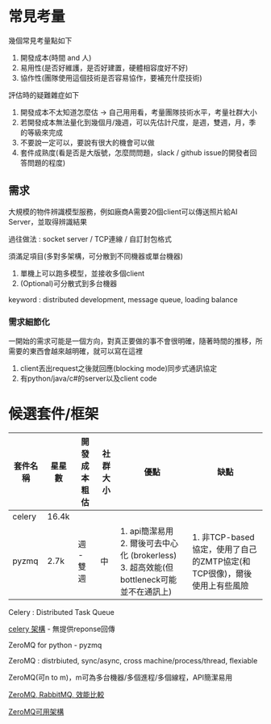 # 常見考量

幾個常見考量點如下

1. 開發成本(時間 and 人)
2. 易用性(是否好維護，是否好建置，硬體相容度好不好)
3. 協作性(團隊使用這個技術是否容易協作，要補充什麼技術)

評估時的疑難雜症如下

1. 開發成本不太知道怎麼估 -> 自己用用看，考量團隊技術水平，考量社群大小
2. 若開發成本無法量化到幾個月/幾週，可以先估計尺度，是週，雙週，月，季的等級來完成
3. 不要說一定可以，要說有很大的機會可以做
4. 套件成熟度(看是否是大版號，怎麼問問題，slack / github issue的開發者回答問題的程度)

## 需求

大規模的物件辨識模型服務，例如廠商A需要20個client可以傳送照片給AI Server，並取得辨識結果

過往做法 : socket server / TCP連線 / 自訂封包格式

須滿足項目(多對多架構，可分散到不同機器或單台機器)

1. 單機上可以跑多模型，並接收多個client
2. (Optional)可分散式到多台機器

keyword : distributed development, message queue, loading balance

### 需求細節化

一開始的需求可能是一個方向，對真正要做的事不會很明確，隨著時間的推移，所需要的東西會越來越明確，就可以寫在這裡

1. client丟出request之後就回應(blocking mode)同步式通訊協定
2. 有python/java/c#的server以及client code

# 候選套件/框架

| 套件名稱 | 星星數 | 開發成本粗估 |社群大小| 優點 | 缺點 |
|--------|-------|------------|-------|-----|-----|
| celery  | 16.4k |       |     |     ||
| pyzmq  | 2.7k |   週 - 雙週    |  中   |  1. api簡潔易用 <br> 2. 爾後可去中心化 (brokerless) <br> 3. 超高效能(但bottleneck可能並不在通訊上)   | 1. 非TCP-based協定，使用了自己的ZMTP協定(和TCP很像)，爾後使用上有些風險|

Celery : Distributed Task Queue

[celery 架構](https://www.itread01.com/content/1550392027.html) - 無提供reponse回傳

ZeroMQ for python - pyzmq

ZeroMQ : distrbiuted, sync/async, cross machine/process/thread, flexiable

ZeroMQ(可n to m)，m可為多台機器/多個進程/多個線程，API簡潔易用

[ZeroMQ, RabbitMQ, 效能比較](https://kknews.cc/zh-tw/code/ljl4nez.html)

[ZeroMQ可用架構](https://blog.ez2learn.com/2011/12/31/transport-lib-of-new-era-zeromq/)
